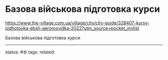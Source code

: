# Базова військова підготовка курси
https://www.the-village.com.ua/village/city/city-guide/328407-kursy-pidhotovka-ebsh-aerorozvidka-2022?utm_source=pocket_mylist

Базова військова підготовка курси

---
status: #⚙️ 
tags: 
related: 
